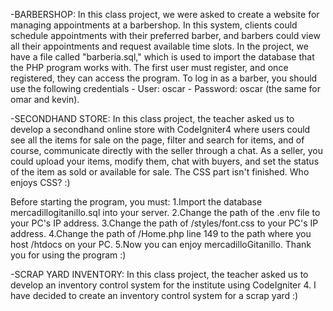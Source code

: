 -BARBERSHOP: 
In this class project, we were asked to create a website for managing appointments at a barbershop. In this system, clients could schedule appointments with their preferred barber, and barbers could view all their appointments and request available time slots.
In the project, we have a file called "barberia.sql," which is used to import the database that the PHP program works with.
The first user must register, and once registered, they can access the program. To log in as a barber, you should use the following credentials - User: oscar - Password: oscar (the same for omar and kevin).

-SECONDHAND STORE:
In this class project, the teacher asked us to develop a secondhand online store with CodeIgniter4 where users could see all the items for sale on the page, filter and search for items, and of course, communicate directly with the seller through a chat. As a seller, you could upload your items, modify them, chat with buyers, and set the status of the item as sold or available for sale. The CSS part isn't finished. Who enjoys CSS? :)

Before starting the program, you must:
  1.Import the database mercadillogitanillo.sql into your server.
  2.Change the path of the .env file to your PC's IP address.
  3.Change the path of /styles/font.css to your PC's IP address.
  4.Change the path of /Home.php line 149 to the path where you host /htdocs on your PC.
  5.Now you can enjoy mercadilloGitanillo. Thank you for using the program :)

-SCRAP YARD INVENTORY:
In this class project, the teacher asked us to develop an inventory control system for the institute using CodeIgniter 4. I have decided to create an inventory control system for a scrap yard :)
